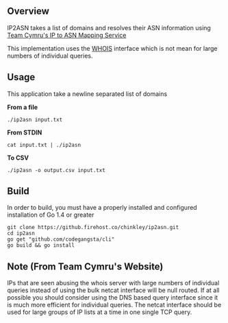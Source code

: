 ## Overview

IP2ASN takes a list of domains and resolves their ASN information using [Team Cymru's IP to ASN Mapping Service](http://www.team-cymru.org/IP-ASN-mapping.html#whois)

This implementation uses the [WHOIS](http://www.team-cymru.org/IP-ASN-mapping.html#whois) interface which is not mean for large numbers of individual queries.

## Usage

This application take a newline separated list of domains

__From a file__

```
./ip2asn input.txt
```

__From STDIN__

```
cat input.txt | ./ip2asn
```

__To CSV__

```
./ip2asn -o output.csv input.txt
```


## Build

In order to build, you must have a properly installed and configured installation of Go 1.4 or greater

```
git clone https://github.firehost.co/chinkley/ip2asn.git
cd ip2asn
go get "github.com/codegangsta/cli"
go build && go install
```

## Note (From Team Cymru's Website)

IPs that are seen abusing the whois server with large numbers of individual queries instead of using the bulk netcat interface will be null routed. If at all possible you should consider using the DNS based query interface since it is much more efficient for individual queries. The netcat interface should be used for large groups of IP lists at a time in one single TCP query.
